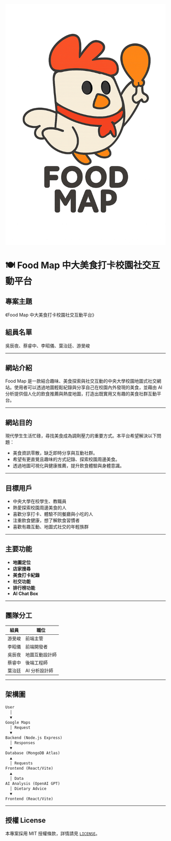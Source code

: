 ![Food Map Logo](logo.png)

# 🍽️ Food Map 中大美食打卡校園社交互動平台

## 專案主題
《Food Map 中大美食打卡校園社交互動平台》

## 組員名單
吳辰夜、蔡睿中、李昭儀、葉治廷、游旻峻

---

## 網站介紹

Food Map 是一款結合趣味、美食探索與社交互動的中央大學校園地圖式社交網站。使用者可以透過地圖輕鬆紀錄與分享自己在校園內外發現的美食，並藉由 AI 分析提供個人化的飲食推薦與熱度地圖，打造出既實用又有趣的美食社群互動平台。

---

## 網站目的

現代學生生活忙碌，尋找美食成為調劑壓力的重要方式。本平台希望解決以下問題：
- 美食資訊零散，缺乏即時分享與互動社群。
- 希望有更直覺且趣味的方式記錄、探索校園周邊美食。
- 透過地圖可視化與健康推薦，提升飲食體驗與身體意識。

---

## 目標用戶
- 中央大學在校學生、教職員
- 熱愛探索校園周邊美食的人
- 喜歡分享打卡、體驗不同餐廳與小吃的人
- 注重飲食健康，想了解飲食習慣者
- 喜歡有趣互動、地圖式社交的年輕族群

---

## 主要功能
- **地圖定位**
- **店家搜尋**
- **美食打卡紀錄**
- **社交功能**
- **排行榜功能**
- **AI Chat Box**

---

## 團隊分工
| 組員 | 職位 |
|------|------|
| 游旻峻 | 前端主管 |
| 李昭儀 | 前端開發者 |
| 吳辰夜 | 地圖互動設計師 |
| 蔡睿中 | 後端工程師 |
| 葉治廷 | AI 分析設計師 |

---

## 架構圖

```
User
  │
  ▼
Google Maps
  │ Request
  ▼
Backend (Node.js Express)
  │ Responses
  ▼
Database (MongoDB Atlas)
  ▲
  │ Requests
Frontend (React/Vite)
  ▲
  │ Data
AI Analysis (OpenAI GPT)
  │ Dietary Advice
  ▼
Frontend (React/Vite)
```

---

## 授權 License

本專案採用 MIT 授權條款，詳情請見 [`LICENSE`](LICENSE)。
